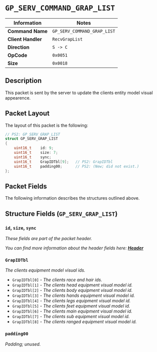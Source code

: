 # `GP_SERV_COMMAND_GRAP_LIST`

| Information               | Notes |
|---                        |---    |
| **Command Name**          | `GP_SERV_COMMAND_GRAP_LIST` |
| **Client Handler**        | `RecvGrapList` |
| **Direction**             | `S -> C` |
| **OpCode**                | `0x0051` |
| **Size**                  | `0x0018` |

## Description

This packet is sent by the server to update the clients entity model visual appearence.

## Packet Layout

The layout of this packet is the following:

```cpp
// PS2: GP_SERV_GRAP_LIST
struct GP_SERV_GRAP_LIST
{
    uint16_t    id: 9;
    uint16_t    size: 7;
    uint16_t    sync;
    uint16_t    GrapIDTbl[9];   // PS2: GrapIDTbl
    uint16_t    padding00;      // PS2: (New; did not exist.)
};
```

## Packet Fields

The following information describes the structures outlined above.

## Structure Fields (`GP_SERV_GRAP_LIST`)

### `id`, `size`, `sync`

_These fields are part of the packet header._

_You can find more information about the header fields here: [**Header**](/world/HEADER.md)_

### `GrapIDTbl`

_The clients equipment model visual ids._

  - `GrapIDTbl[0]` - _The clients race and hair ids._
  - `GrapIDTbl[1]` - _The clients head equipment visual model id._
  - `GrapIDTbl[2]` - _The clients body equipment visual model id._
  - `GrapIDTbl[3]` - _The clients hands equipment visual model id._
  - `GrapIDTbl[4]` - _The clients legs equipment visual model id._
  - `GrapIDTbl[5]` - _The clients feet equipment visual model id._
  - `GrapIDTbl[6]` - _The clients main equipment visual model id._
  - `GrapIDTbl[7]` - _The clients sub equipment visual model id._
  - `GrapIDTbl[8]` - _The clients ranged equipment visual model id._

### `padding00`

_Padding; unused._
